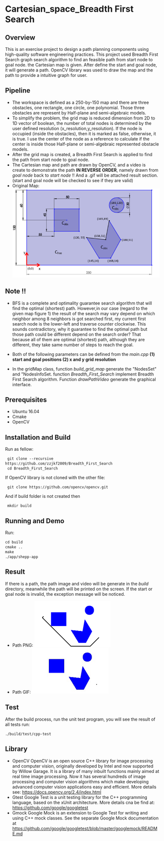 # Cartesian_space_Breadth First Search

## Overview

This is an exercise project to design a path planning components using high-quality software engineering practices. This project used Breadth First Search graph search algorithm to find an feasible path from start node to goal node. the Cartesian map is given. After define the start and goal node, it will generate a path. OpenCV library was used to draw the map and the path to provide a intuitive graph for user.

## Pipeline
- The workspace is defined as a 250-by-150 map and there are three obstacles, one rectangle, one circle, one polynomial. Those three obstacles are represent by Half-plane and semi-algebraic  models.
- To simplify the problem, the grid map is reduced dimension from 2D to 1D vector of boolean, the number of total nodes is determined by the user defined resolution (x_resolution,y_resolution).  If the node is occupied (inside the obstacles), then it is marked as false, otherwise, it is true. I use the center of the node as a reference to calculate if the center is inside those Half-plane or semi-algebraic represented obstacle models.
- After the grid map is created, a Breadth First Search is applied to find the path from start node to goal node.
- The Cartesian map and path are drawn by OpenCV, and a video is create to demonstrate the path **IN REVERSE ORDER**, namely drawn from *goal node* back to *start node* !! And a .gif will be
attached result section. (start and goal node will be checked to see if they are valid)
- Original Map:
![](https://github.com/zzjkf2009/Breadth_First_Search/blob/master/result/2D_Map.png)

## Note !!
- BFS is a complete and optimality guarantee search algorithm that will find the optimal (shortest) path. However,in our case (regard to the given map figure 1) the result of the search may vary depend on which neighbor among 8 neighbors is got searched first, my current first search node is the lower-left and traverse counter clockwise. This sounds contradictory, why it guarantee to find the optimal path but those path could be different depend on the search order?
That because all of them are optimal (shortest) path, although they are different, they take same number of steps to reach the goal.

- Both of the following parameters can be defined from the *main.cpp*
**(1) start and goal positions (2) x and y grid resolution**

- In the gridMap class, function *build_grid_map* generate the "NodesSet" and "NodesInfoSet.
 function *Breadth_First_Search* implement Breadth First Search algorithm. Function *drawPathVideo* generate the graphical interface.

## Prerequisites
* Ubuntu 16.04
* Cmake
* OpenCV

## Installation and Build

Run as fellow:
```
 git clone --recursive https://github.com/zzjkf2009/Breadth_First_Search
 cd Breadth_First_Search
```
If OpenCV library is not cloned with the other file:
```
 git clone https://github.com/opencv/opencv.git
```
And if build folder is not created then
```
 mkdir build
```

## Running and Demo
Run:
```
cd build
cmake ..
make
./app/shepp-app
```

## Result
If there is a path, the path image and video will be generate in the *build* directory, meanwhile the path will be printed on the screen. If the start or goal node is invalid, the exception message will be noticed.

- Path PNG:
![](https://github.com/zzjkf2009/Breadth_First_Search/blob/master/result/Path.png)
- Path GIF:
![](https://github.com/zzjkf2009/Breadth_First_Search/blob/master/result/Path.gif)



## Test
After the build process, run the unit test program, you will see the result of all tests
run:
```
./build/test/cpp-test
```

## Library
* OpenCV
OpenCV is an open source C++ library for image processing and computer vision, originally developed by Intel and now supported by Willow Garage.
It is a library of many inbuilt functions mainly aimed at real time image processing. Now it has several hundreds of image processing and computer vision algorithms which make developing advanced computer vision applications easy and efficient. More details see: https://docs.opencv.org/2.4/index.html
* Gtest
Google Test is a unit testing library for the C++ programming language, based on the xUnit architecture. More details cna be find at: https://github.com/google/googletest
* Gmock
Google Mock is an extension to Google Test for writing and using C++ mock classes. See the separate Google Mock documentation at https://github.com/google/googletest/blob/master/googlemock/README.md
